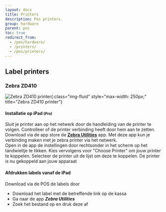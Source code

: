 ```yaml
---
layout: docs
title: Printers
description: Pos printers.
group: hardware
parent: pos
toc: true
redirect_from:
  - /pos/hardware/
  - /printers/
  - /pos/printers/
---
```

## Label printers

### Zebra ZD410
![Zebra ZD410 printer]({{site.url}}/assets/img/zebra-zd410-labelprinter.jpg){:class="img-fluid" style="max-width: 250px;" title="Zebra ZD410 printer"}
#### Installatie op iPad <small>(Pro)</small>

Sluit je printer aan op het netwerk door de handleiding van de printer te volgen. Controlleer of de printer verbinding heeft door hem aan te zetten.
Download via de app store de [**Zebra Utilities**](https://itunes.apple.com/nl/app/zebra-utilities/id393958743?mt=8) app.
Met deze app kun je verbinding maken met je zebra printer via het netwerk. <br>
Open in de app de instellingen door rechtsonder in het scherm op het tandwieltje te tikken. 
Kies vervolgens voor "Choose Printer" om jouw printer te koppelen. Selecteer de printer uit de lijst om deze te koppelen.
De printer is nu gekoppeld aan jouw apparaat

#### Afdrukken labels vanaf de iPad
Download via de POS de labels door 
- Download het label met de betreffende link op de kassa
- Ga naar de app ***Zebra Utilities***
- Zoek het bestand op en druk deze af

